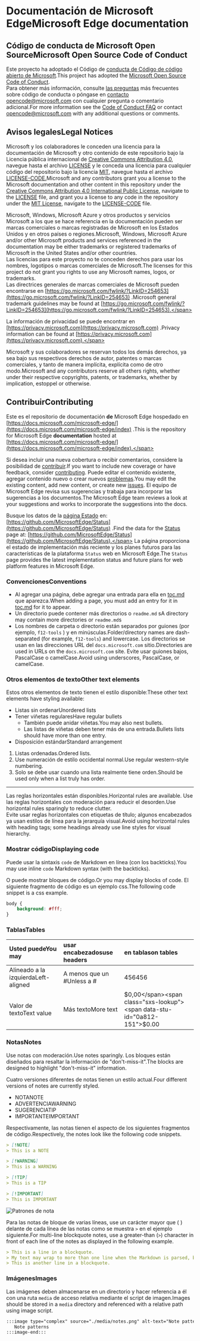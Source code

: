 # <a name="microsoft-edge-documentation"></a><span data-ttu-id="0a812-101">Documentación de Microsoft Edge</span><span class="sxs-lookup"><span data-stu-id="0a812-101">Microsoft Edge documentation</span></span>  

## <a name="microsoft-open-source-code-of-conduct"></a><span data-ttu-id="0a812-102">Código de conducta de Microsoft Open Source</span><span class="sxs-lookup"><span data-stu-id="0a812-102">Microsoft Open Source Code of Conduct</span></span>  

<span data-ttu-id="0a812-103">Este proyecto ha adoptado el Código de [conducta de Código de código abierto de Microsoft](https://opensource.microsoft.com/codeofconduct).</span><span class="sxs-lookup"><span data-stu-id="0a812-103">This project has adopted the [Microsoft Open Source Code of Conduct](https://opensource.microsoft.com/codeofconduct).</span></span>  
<span data-ttu-id="0a812-104">Para obtener más información, consulte [las preguntas](https://opensource.microsoft.com/codeofconduct/faq) más frecuentes sobre código de conducta o póngase en [contacto opencode@microsoft.com](mailto:opencode@microsoft.com) con cualquier pregunta o comentario adicional.</span><span class="sxs-lookup"><span data-stu-id="0a812-104">For more information see the [Code of Conduct FAQ](https://opensource.microsoft.com/codeofconduct/faq) or contact [opencode@microsoft.com](mailto:opencode@microsoft.com) with any additional questions or comments.</span></span>  

## <a name="legal-notices"></a><span data-ttu-id="0a812-105">Avisos legales</span><span class="sxs-lookup"><span data-stu-id="0a812-105">Legal Notices</span></span>  

<span data-ttu-id="0a812-106">Microsoft y los colaboradores le conceden una licencia para la documentación de Microsoft y otro contenido de este repositorio bajo la Licencia pública internacional de [Creative Commons Attribution 4.0](https://creativecommons.org/licenses/by/4.0/legalcode), navegue hasta el archivo [LICENSE](./LICENSE) y le conceda una licencia para cualquier código del repositorio bajo la licencia [MIT](https://opensource.org/licenses/MIT), navegue hasta el archivo [LICENSE-CODE.](./LICENSE-CODE)</span><span class="sxs-lookup"><span data-stu-id="0a812-106">Microsoft and any contributors grant you a license to the Microsoft documentation and other content in this repository under the [Creative Commons Attribution 4.0 International Public License](https://creativecommons.org/licenses/by/4.0/legalcode), navigate to the [LICENSE](./LICENSE) file, and grant you a license to any code in the repository under the [MIT License](https://opensource.org/licenses/MIT), navigate to the [LICENSE-CODE](./LICENSE-CODE) file.</span></span>  

<span data-ttu-id="0a812-107">Microsoft, Windows, Microsoft Azure y otros productos y servicios Microsoft a los que se hace referencia en la documentación pueden ser marcas comerciales o marcas registradas de Microsoft en los Estados Unidos y en otros países o regiones.</span><span class="sxs-lookup"><span data-stu-id="0a812-107">Microsoft, Windows, Microsoft Azure and/or other Microsoft products and services referenced in the documentation may be either trademarks or registered trademarks of Microsoft in the United States and/or other countries.</span></span>  
<span data-ttu-id="0a812-108">Las licencias para este proyecto no te conceden derechos para usar los nombres, logotipos o marcas comerciales de Microsoft.</span><span class="sxs-lookup"><span data-stu-id="0a812-108">The licenses for this project do not grant you rights to use any Microsoft names, logos, or trademarks.</span></span>  
<span data-ttu-id="0a812-109">Las directrices generales de marcas comerciales de Microsoft pueden encontrarse en [https://go.microsoft.com/fwlink/?LinkID=254653](https://go.microsoft.com/fwlink/?LinkID=254653) .</span><span class="sxs-lookup"><span data-stu-id="0a812-109">Microsoft general trademark guidelines may be found at [https://go.microsoft.com/fwlink/?LinkID=254653](https://go.microsoft.com/fwlink/?LinkID=254653).</span></span>  

<span data-ttu-id="0a812-110">La información de privacidad se puede encontrar en [https://privacy.microsoft.com](https://privacy.microsoft.com) .</span><span class="sxs-lookup"><span data-stu-id="0a812-110">Privacy information can be found at [https://privacy.microsoft.com](https://privacy.microsoft.com).</span></span>  

<span data-ttu-id="0a812-111">Microsoft y sus colaboradores se reservan todos los demás derechos, ya sea bajo sus respectivos derechos de autor, patentes o marcas comerciales, y tanto de manera implícita, explícita como de otro modo.</span><span class="sxs-lookup"><span data-stu-id="0a812-111">Microsoft and any contributors reserve all others rights, whether under their respective copyrights, patents, or trademarks, whether by implication, estoppel or otherwise.</span></span>  

## <a name="contributing"></a><span data-ttu-id="0a812-112">Contribuir</span><span class="sxs-lookup"><span data-stu-id="0a812-112">Contributing</span></span>  

<span data-ttu-id="0a812-113">Este es el repositorio de documentación **de** Microsoft Edge hospedado en [https://docs.microsoft.com/microsoft-edge/](https://docs.microsoft.com/microsoft-edge/index) .</span><span class="sxs-lookup"><span data-stu-id="0a812-113">This is the repository for Microsoft Edge **documentation** hosted at [https://docs.microsoft.com/microsoft-edge/](https://docs.microsoft.com/microsoft-edge/index).</span></span>  

<span data-ttu-id="0a812-114">Si desea incluir una nueva cobertura o recibir comentarios, considere la posibilidad de [contribuir](./CONTRIBUTING.md).</span><span class="sxs-lookup"><span data-stu-id="0a812-114">If you want to include new coverage or have feedback, consider [contributing](./CONTRIBUTING.md).</span></span>  <span data-ttu-id="0a812-115">Puede editar el contenido existente, agregar contenido nuevo o crear nuevos [problemas](https://github.com/MicrosoftDocs/edge-developer/issues).</span><span class="sxs-lookup"><span data-stu-id="0a812-115">You may edit the existing content, add new content, or create new [issues](https://github.com/MicrosoftDocs/edge-developer/issues).</span></span>  <span data-ttu-id="0a812-116">El equipo de Microsoft Edge revisa sus sugerencias y trabaja para incorporar las sugerencias a los documentos.</span><span class="sxs-lookup"><span data-stu-id="0a812-116">The Microsoft Edge team reviews a look at your suggestions and works to incorporate the suggestions into the docs.</span></span>  

<span data-ttu-id="0a812-117">Busque los datos de la [página Estado](https://developer.microsoft.com/microsoft-edge/status) en:  [https://github.com/MicrosoftEdge/Status](https://github.com/MicrosoftEdge/Status) .</span><span class="sxs-lookup"><span data-stu-id="0a812-117">Find the data for the [Status](https://developer.microsoft.com/microsoft-edge/status) page at:  [https://github.com/MicrosoftEdge/Status](https://github.com/MicrosoftEdge/Status).</span></span>  <span data-ttu-id="0a812-118">La página proporciona el estado de implementación más reciente y los planes futuros para las características de la plataforma `Status` web en Microsoft Edge.</span><span class="sxs-lookup"><span data-stu-id="0a812-118">The `Status` page provides the latest implementation status and future plans for web platform features in Microsoft Edge.</span></span>

### <a name="conventions"></a><span data-ttu-id="0a812-119">Convenciones</span><span class="sxs-lookup"><span data-stu-id="0a812-119">Conventions</span></span>  

*   <span data-ttu-id="0a812-120">Al agregar una página, debe agregar una entrada para ella en [toc.md](./microsoft-edge/toc.yml) que aparezca.</span><span class="sxs-lookup"><span data-stu-id="0a812-120">When adding a page, you must add an entry for it in [toc.md](./microsoft-edge/toc.yml) for it to appear.</span></span>
*   <span data-ttu-id="0a812-121">Un directorio puede contener más directorios o `readme.md` s</span><span class="sxs-lookup"><span data-stu-id="0a812-121">A directory may contain more directories or `readme.md`s</span></span>
*   <span data-ttu-id="0a812-122">Los nombres de carpeta o directorio están separados por guiones \(por ejemplo, `f12-tools` \) y en minúsculas.</span><span class="sxs-lookup"><span data-stu-id="0a812-122">Folder/directory names are dash-separated \(for example, `f12-tools`\) and lowercase.</span></span>  <span data-ttu-id="0a812-123">Los directorios se usan en las direcciones URL del `docs.microsoft.com` sitio.</span><span class="sxs-lookup"><span data-stu-id="0a812-123">Directories are used in URLs on the `docs.microsoft.com` site.</span></span>  <span data-ttu-id="0a812-124">Evite usar guiones bajos, PascalCase o camelCase.</span><span class="sxs-lookup"><span data-stu-id="0a812-124">Avoid using underscores, PascalCase, or camelCase.</span></span>  

### <a name="other-text-elements"></a><span data-ttu-id="0a812-125">Otros elementos de texto</span><span class="sxs-lookup"><span data-stu-id="0a812-125">Other text elements</span></span>  

<span data-ttu-id="0a812-126">Estos otros elementos de texto tienen el estilo disponible:</span><span class="sxs-lookup"><span data-stu-id="0a812-126">These other text elements have styling available:</span></span>  

*   <span data-ttu-id="0a812-127">Listas sin ordenar</span><span class="sxs-lookup"><span data-stu-id="0a812-127">Unordered lists</span></span>  
*   <span data-ttu-id="0a812-128">Tener viñetas regulares</span><span class="sxs-lookup"><span data-stu-id="0a812-128">Have regular bullets</span></span>  
    *   <span data-ttu-id="0a812-129">También puede anidar viñetas.</span><span class="sxs-lookup"><span data-stu-id="0a812-129">You may also nest bullets.</span></span>  
    *   <span data-ttu-id="0a812-130">Las listas de viñetas deben tener más de una entrada.</span><span class="sxs-lookup"><span data-stu-id="0a812-130">Bullets lists should have more than one entry.</span></span>  
*   <span data-ttu-id="0a812-131">Disposición estándar</span><span class="sxs-lookup"><span data-stu-id="0a812-131">Standard arrangement</span></span> 

1.  <span data-ttu-id="0a812-132">Listas ordenadas.</span><span class="sxs-lookup"><span data-stu-id="0a812-132">Ordered lists.</span></span>  
1.  <span data-ttu-id="0a812-133">Use numeración de estilo occidental normal.</span><span class="sxs-lookup"><span data-stu-id="0a812-133">Use regular western-style numbering.</span></span>  
1.  <span data-ttu-id="0a812-134">Solo se debe usar cuando una lista realmente tiene orden.</span><span class="sxs-lookup"><span data-stu-id="0a812-134">Should be used only when a list truly has order.</span></span>  

---  

<span data-ttu-id="0a812-135">Las reglas horizontales están disponibles.</span><span class="sxs-lookup"><span data-stu-id="0a812-135">Horizontal rules are available.</span></span>  <span data-ttu-id="0a812-136">Use las reglas horizontales con moderación para reducir el desorden.</span><span class="sxs-lookup"><span data-stu-id="0a812-136">Use horizontal rules sparingly to reduce clutter.</span></span>  
<span data-ttu-id="0a812-137">Evite usar reglas horizontales con etiquetas de título; algunos encabezados ya usan estilos de línea para la jerarquía visual.</span><span class="sxs-lookup"><span data-stu-id="0a812-137">Avoid using horizontal rules with heading tags; some headings already use line styles for visual hierarchy.</span></span>  

### <a name="displaying-code"></a><span data-ttu-id="0a812-138">Mostrar código</span><span class="sxs-lookup"><span data-stu-id="0a812-138">Displaying code</span></span>  

<span data-ttu-id="0a812-139">Puede usar la sintaxis `code` de Markdown en línea \(con los backticks\).</span><span class="sxs-lookup"><span data-stu-id="0a812-139">You may use inline `code` Markdown syntax \(with the backticks\).</span></span>  

<span data-ttu-id="0a812-140">O puede mostrar bloques de código.</span><span class="sxs-lookup"><span data-stu-id="0a812-140">Or you may display blocks of code.</span></span>  <span data-ttu-id="0a812-141">El siguiente fragmento de código es un ejemplo css.</span><span class="sxs-lookup"><span data-stu-id="0a812-141">The following code snippet is a css example.</span></span>  

```css
body {
    background: #fff;
}
```  

### <a name="tables"></a><span data-ttu-id="0a812-142">Tablas</span><span class="sxs-lookup"><span data-stu-id="0a812-142">Tables</span></span>  

| <span data-ttu-id="0a812-143">Usted puede</span><span class="sxs-lookup"><span data-stu-id="0a812-143">You may</span></span> | <span data-ttu-id="0a812-144">usar encabezados</span><span class="sxs-lookup"><span data-stu-id="0a812-144">use headers</span></span> | <span data-ttu-id="0a812-145">en tablas</span><span class="sxs-lookup"><span data-stu-id="0a812-145">on tables</span></span> |  
|:--- |:--- |:--- |  
| <span data-ttu-id="0a812-146">Alineado a la izquierda</span><span class="sxs-lookup"><span data-stu-id="0a812-146">Left-aligned</span></span> | <span data-ttu-id="0a812-147">A menos que un #</span><span class="sxs-lookup"><span data-stu-id="0a812-147">Unless a #</span></span> | <span data-ttu-id="0a812-148">456</span><span class="sxs-lookup"><span data-stu-id="0a812-148">456</span></span> |  
| <span data-ttu-id="0a812-149">Valor de texto</span><span class="sxs-lookup"><span data-stu-id="0a812-149">Text value</span></span> | <span data-ttu-id="0a812-150">Más texto</span><span class="sxs-lookup"><span data-stu-id="0a812-150">More text</span></span> | <span data-ttu-id="0a812-151">$0,00</span><span class="sxs-lookup"><span data-stu-id="0a812-151">$0.00</span></span> |  

### <a name="notes"></a><span data-ttu-id="0a812-152">Notas</span><span class="sxs-lookup"><span data-stu-id="0a812-152">Notes</span></span>  

<span data-ttu-id="0a812-153">Use notas con moderación.</span><span class="sxs-lookup"><span data-stu-id="0a812-153">Use notes sparingly.</span></span>  <span data-ttu-id="0a812-154">Los bloques están diseñados para resaltar la información de "don't-miss-it".</span><span class="sxs-lookup"><span data-stu-id="0a812-154">The blocks are designed to highlight "don't-miss-it" information.</span></span>  

<span data-ttu-id="0a812-155">Cuatro versiones diferentes de notas tienen un estilo actual.</span><span class="sxs-lookup"><span data-stu-id="0a812-155">Four different versions of notes are currently styled.</span></span>  

*   <span data-ttu-id="0a812-156">NOTA</span><span class="sxs-lookup"><span data-stu-id="0a812-156">NOTE</span></span>  
*   <span data-ttu-id="0a812-157">ADVERTENCIA</span><span class="sxs-lookup"><span data-stu-id="0a812-157">WARNING</span></span>  
*   <span data-ttu-id="0a812-158">SUGERENCIA</span><span class="sxs-lookup"><span data-stu-id="0a812-158">TIP</span></span>  
*   <span data-ttu-id="0a812-159">IMPORTANTE</span><span class="sxs-lookup"><span data-stu-id="0a812-159">IMPORTANT</span></span>  

<span data-ttu-id="0a812-160">Respectivamente, las notas tienen el aspecto de los siguientes fragmentos de código.</span><span class="sxs-lookup"><span data-stu-id="0a812-160">Respectively, the notes look like the following code snippets.</span></span>  

```md
> [!NOTE]
> This is a NOTE  
```  

```md
> [!WARNING]
> This is a WARNING  
```  

```md
> [!TIP]
> This is a TIP  
```  

```md
> [!IMPORTANT]
> This is IMPORTANT  
```  

![Patrones de nota](./media/notes.png)

<span data-ttu-id="0a812-162">Para las notas de bloque de varias líneas, use un carácter mayor que \( \) delante de cada línea de las notas como se muestra `>` en el ejemplo siguiente.</span><span class="sxs-lookup"><span data-stu-id="0a812-162">For multi-line blockquote notes, use a greater-than \(`>`\) character in front of each line of the notes as displayed in the following example.</span></span>  

```md
> This is a line in a blockquote.  
> My text may wrap to more than one line when the Markdown is parsed, but I must include all my information within a single \(sometimes very long line\) in the Markdown.  
> This is another line in a blockquote.  
```

### <a name="images"></a><span data-ttu-id="0a812-163">Imágenes</span><span class="sxs-lookup"><span data-stu-id="0a812-163">Images</span></span>  

<span data-ttu-id="0a812-164">Las imágenes deben almacenarse en un directorio y hacer referencia a él con una ruta `media` de acceso relativa mediante el script de imagen.</span><span class="sxs-lookup"><span data-stu-id="0a812-164">Images should be stored in a `media` directory and referenced with a relative path using image script.</span></span>  

<!--  `![Note patterns](media/notes.png)`  -->  

```md
:::image type="complex" source="./media/notes.png" alt-text="Note patterns" lightbox="./media/notes.png":::
   Note patterns  
:::image-end:::  
```  
